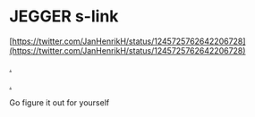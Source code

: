 # JEGGER s-link

[https://twitter.com/JanHenrikH/status/1245725762642206728](https://twitter.com/JanHenrikH/status/1245725762642206728)

[.](https://weekly-geekly.github.io/articles/442290/index.html)

[.](https://www.segger.com/products/debug-probes/j-link/models/other-j-links/st-link-on-board/)

Go figure it out for yourself
